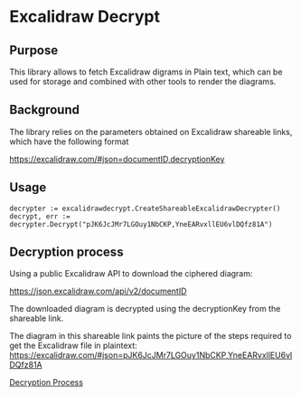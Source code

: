 # Excalidraw Decrypt

## Purpose
This library allows to fetch Excalidraw digrams in Plain text, which can be used for storage and combined with other tools to render the diagrams.

## Background
The library relies on the parameters obtained on Excalidraw shareable links, which have the following format

https://excalidraw.com/#json=documentID,decryptionKey

## Usage

```
decrypter := excalidrawdecrypt.CreateShareableExcalidrawDecrypter()
decrypt, err := decrypter.Decrypt("pJK6JcJMr7LGOuy1NbCKP,YneEARvxllEU6vlDQfz81A")
```

## Decryption process
Using a public Excalidraw API to download the ciphered diagram:

https://json.excalidraw.com/api/v2/documentID

The downloaded diagram is decrypted using the decryptionKey from the shareable link.

The diagram in this shareable link paints the picture of the steps required to get the Excalidraw file in plaintext:
https://excalidraw.com/#json=pJK6JcJMr7LGOuy1NbCKP,YneEARvxllEU6vlDQfz81A

[Decryption Process](decryption_process.png)
